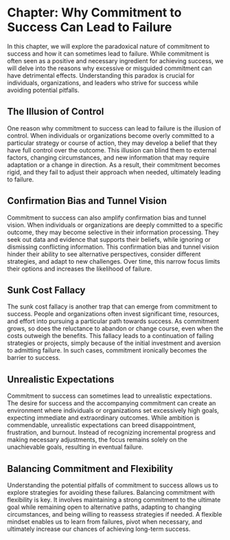 Chapter: Why Commitment to Success Can Lead to Failure
======================================================

In this chapter, we will explore the paradoxical nature of commitment to success and how it can sometimes lead to failure. While commitment is often seen as a positive and necessary ingredient for achieving success, we will delve into the reasons why excessive or misguided commitment can have detrimental effects. Understanding this paradox is crucial for individuals, organizations, and leaders who strive for success while avoiding potential pitfalls.

The Illusion of Control
-----------------------

One reason why commitment to success can lead to failure is the illusion of control. When individuals or organizations become overly committed to a particular strategy or course of action, they may develop a belief that they have full control over the outcome. This illusion can blind them to external factors, changing circumstances, and new information that may require adaptation or a change in direction. As a result, their commitment becomes rigid, and they fail to adjust their approach when needed, ultimately leading to failure.

Confirmation Bias and Tunnel Vision
-----------------------------------

Commitment to success can also amplify confirmation bias and tunnel vision. When individuals or organizations are deeply committed to a specific outcome, they may become selective in their information processing. They seek out data and evidence that supports their beliefs, while ignoring or dismissing conflicting information. This confirmation bias and tunnel vision hinder their ability to see alternative perspectives, consider different strategies, and adapt to new challenges. Over time, this narrow focus limits their options and increases the likelihood of failure.

Sunk Cost Fallacy
-----------------

The sunk cost fallacy is another trap that can emerge from commitment to success. People and organizations often invest significant time, resources, and effort into pursuing a particular path towards success. As commitment grows, so does the reluctance to abandon or change course, even when the costs outweigh the benefits. This fallacy leads to a continuation of failing strategies or projects, simply because of the initial investment and aversion to admitting failure. In such cases, commitment ironically becomes the barrier to success.

Unrealistic Expectations
------------------------

Commitment to success can sometimes lead to unrealistic expectations. The desire for success and the accompanying commitment can create an environment where individuals or organizations set excessively high goals, expecting immediate and extraordinary outcomes. While ambition is commendable, unrealistic expectations can breed disappointment, frustration, and burnout. Instead of recognizing incremental progress and making necessary adjustments, the focus remains solely on the unachievable goals, resulting in eventual failure.

Balancing Commitment and Flexibility
------------------------------------

Understanding the potential pitfalls of commitment to success allows us to explore strategies for avoiding these failures. Balancing commitment with flexibility is key. It involves maintaining a strong commitment to the ultimate goal while remaining open to alternative paths, adapting to changing circumstances, and being willing to reassess strategies if needed. A flexible mindset enables us to learn from failures, pivot when necessary, and ultimately increase our chances of achieving long-term success.
